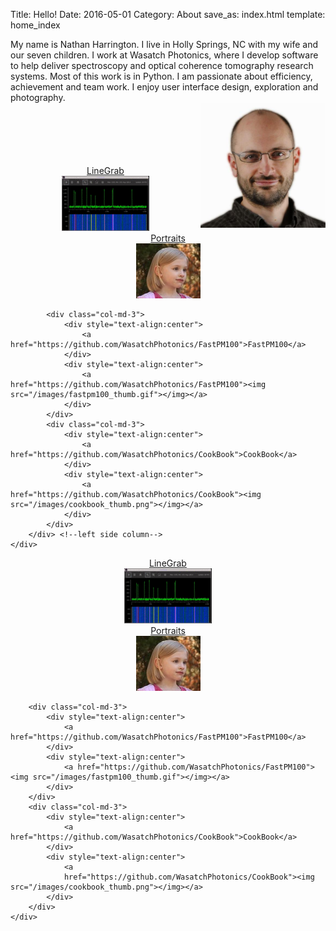 Title: Hello!
Date: 2016-05-01
Category: About
save_as: index.html
template: home_index




<div class="container">
    <div class="row">
        <div class="col-md-4" style="vertical-align: middle;">
            My name is Nathan Harrington. I live in Holly Springs, NC with my wife and our seven children. I work at Wasatch Photonics, where I develop software to help deliver spectroscopy and optical coherence tomography research systems. Most of this work is in Python.  I am passionate about efficiency, achievement and team work. I enjoy user interface design, exploration and photography.
        </div>
        <div class="col-md-4">
           <img style="width: 200px; float: right;" src="/images/NathanHarrington_Image.jpg"> 
        </div>
    </div>
</div>


<div class="container">
    <div style="min-height:100px">
    </div>
</div>


<div class="container">
    <div class="row">
        <div class="col-md-6">
            <div class="col-md-3">
                <div style="text-align:center">
                    <a href="http://github.com/WasatchPhotonics/LineGrab">LineGrab</a>
                </div>
                <div style="text-align:center">
                    <a href="http://github.com/WasatchPhotonics/LineGrab"><img src="/images/linegrab_thumb.gif"></img>
                </div>
            </div>
            <div class="col-md-3">
                <div style="text-align:center">
                    <a href="https://picasaweb.google.com/100412424991063551562">Portraits</a>
                </div>
                <div style="text-align:center">
                    <a href="https://picasaweb.google.com/100412424991063551562"><img src="/images/Elise_Harrington_Portrait_01_thumb.jpg"></img></a>
                </div>
            </div>
    
            <div class="col-md-3">
                <div style="text-align:center">
                    <a href="https://github.com/WasatchPhotonics/FastPM100">FastPM100</a>
                </div>
                <div style="text-align:center">
                    <a href="https://github.com/WasatchPhotonics/FastPM100"><img src="/images/fastpm100_thumb.gif"></img></a>
                </div>
            </div>
            <div class="col-md-3">
                <div style="text-align:center">
                    <a href="https://github.com/WasatchPhotonics/CookBook">CookBook</a>
                </div>
                <div style="text-align:center">
                    <a href="https://github.com/WasatchPhotonics/CookBook"><img src="/images/cookbook_thumb.png"></img></a>
                </div>
            </div>
        </div> <!--left side column-->
    </div>
</div>


<div class="container">
    <div class="row">
        <div class="col-md-3">
            <div style="text-align:center">
                <a href="http://github.com/WasatchPhotonics/LineGrab">LineGrab</a>
            </div>
            <div style="text-align:center">
                <a href="http://github.com/WasatchPhotonics/LineGrab"><img src="/images/linegrab_thumb.gif"></img>
            </div>
        </div>
        <div class="col-md-3">
            <div style="text-align:center">
                <a href="https://picasaweb.google.com/100412424991063551562">Portraits</a>
            </div>
            <div style="text-align:center">
                <a href="https://picasaweb.google.com/100412424991063551562"><img src="/images/Elise_Harrington_Portrait_01_thumb.jpg"></img></a>
            </div>
        </div>

        <div class="col-md-3">
            <div style="text-align:center">
                <a href="https://github.com/WasatchPhotonics/FastPM100">FastPM100</a>
            </div>
            <div style="text-align:center">
                <a href="https://github.com/WasatchPhotonics/FastPM100"><img src="/images/fastpm100_thumb.gif"></img></a>
            </div>
        </div>
        <div class="col-md-3">
            <div style="text-align:center">
                <a href="https://github.com/WasatchPhotonics/CookBook">CookBook</a>
            </div>
            <div style="text-align:center">
                <a
                href="https://github.com/WasatchPhotonics/CookBook"><img src="/images/cookbook_thumb.png"></img></a>
            </div>
        </div>
    </div>
</div>

